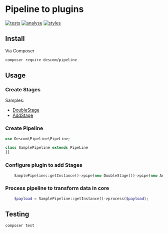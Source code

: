 # Pipeline to plugins

[![tests](https://github.com/descom-es/pipeline/actions/workflows/test.yml/badge.svg)](https://github.com/descom-es/pipeline/actions/workflows/test.yml)
[![analyse](https://github.com/descom-es/pipeline/actions/workflows/analyse.yml/badge.svg)](https://github.com/descom-es/pipeline/actions/workflows/analyse.yml)
[![styles](https://github.com/descom-es/pipeline/actions/workflows/fix_style.yml/badge.svg)](https://github.com/descom-es/pipeline/actions/workflows/fix_style.yml)

## Install

Via Composer

```bash
composer require descom/pipeline
```

## Usage


### Create Stages

Samples:

- [DoubleStage](tests/Support/DoubleStage.php)
- [AddStage](tests/Support/AddStage.php)

### Create Pipeline

```php
use Descom\Pipeline\PipeLine;

class SamplePipeline extends PipeLine
{}
```

### Configure plugin to add Stages

```php
    SamplePipeline::getInstance()->pipe(new DoubleStage())->pipe(new AddStage());
```

### Process pipeline to transform data in core

```php
    $payload = SamplePipeline::getInstance()->process($payload);
```

## Testing

``` bash
composer test
```
